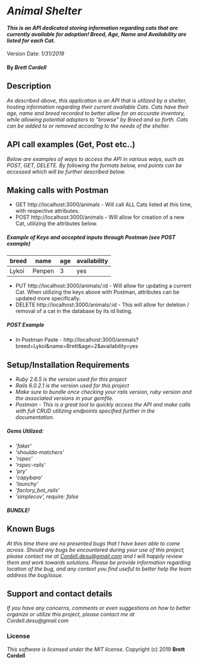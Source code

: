 # _Animal Shelter_

#### _This is an API dedicated storing information regarding cats that are currently available for adoption! Breed, Age, Name and Availability are listed for each Cat._    
Version Date: _1/31/2019_

#### By _**Brett Cordell**_
## Description
_As described above, this application is an API that is utilized by a shelter, hosting information regarding their current available Cats. Cats have their age, name and breed recorded to better allow for an accurate inventory, while allowing potential adopters to "browse" by Breed and so forth. Cats can be added to or removed according to the needs of the shelter._

## API call examples (Get, Post etc..)
_Below are examples of ways to access the API in various ways, such as POST, GET, DELETE. By following the formats below, end points can be accessed which will be further described below._

## Making calls with Postman

* GET http://localhost:3000/animals - Will call ALL Cats listed at this time, with respective attributes.
* POST http://localhost:3000/animals - Will allow for creation of a new Cat, utilizing the attributes below.
##### Example of Keys and accepted inputs through Postman (see POST example)
| breed  | name  | age  | availability  |
|---|---|---|---|
|  Lykoi | Penpen  | 3  |  yes |
* PUT http://localhost:3000/animals/:id - Will allow for updating a current Cat. When utilizing the keys above with Postman, attributes can be updated more specifically.
* DELETE http://localhost:3000/animals/:id - This will allow for deletion / removal of a cat in the database by its id listing.
##### POST Example
* In Postman Paste - http://localhost:3000/animals?breed=Lykoi&name=Brett&age=2&availability=yes

## Setup/Installation Requirements

* _Ruby 2.6.5 is the version used for this project_
* _Rails 6.0.2.1 is the version used for this project_
* _Make sure to bundle once checking your rails version, ruby version and the associated versions in your gemfile._
* _Postman - This is a great tool to quickly access the API and make calls with full CRUD utilizing endpoints specified further in the documentation._

##### _Gems Utilized:_
* _'faker'_
* _'shoulda-matchers'_
* _'rspec'_
* _'rspec-rails'_
* _'pry'_
* _'capybara'_
* _'launchy'_
* _'factory_bot_rails'_
* _'simplecov', require: false_

##### _BUNDLE!_
## Known Bugs
_At this time there are no presented bugs that I have been able to come across. Should any bugs be encountered during your use of this project, please contact me at Cordell.desu@gmail.com and I will happily review them and work towards solutions. Please be provide information regarding location of the bug, and any context you find useful to better help the team address the bug/issue._

## Support and contact details
_If you have any concerns, comments or even suggestions on how to better organize or utilize this project, please contact me at Cordell.desu@gmail.com_

### License
*This software is licensed under the MIT license.*
Copyright (c) 2019 **Brett Cordell**
